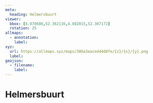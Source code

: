 ```yaml
---
meta:
  heading: Helmersbuurt
viewer:
  bbox: [4.870686,52.362116,4.882015,52.367172]
  rotation: 25
allmaps:
  - annotation:
    label: 
xyz:
  url: https://allmaps.xyz/maps/386a3eaced44d8fe/{z}/{x}/{y}.png
  label: 
geojson: 
  - filename: 
    label: 
---
```

# Helmersbuurt